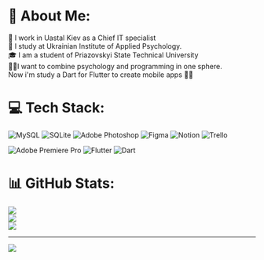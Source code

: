 # 💫 About Me:
🫡 I work in Uastal Kiev as a Chief IT specialist<br>🧠 I study at Ukrainian Institute of Applied Psychology.<br>🎓 I am a student of Priazovskyi State Technical University<br>🧠📲I want to combine psychology and programming in one sphere.<br>Now i'm study a Dart for Flutter to create mobile apps 📱😈


# 💻 Tech Stack:
![MySQL](https://img.shields.io/badge/mysql-%2300f.svg?style=for-the-badge&logo=mysql&logoColor=white) ![SQLite](https://img.shields.io/badge/sqlite-%2307405e.svg?style=for-the-badge&logo=sqlite&logoColor=white) ![Adobe Photoshop](https://img.shields.io/badge/adobephotoshop-%2331A8FF.svg?style=for-the-badge&logo=adobephotoshop&logoColor=white) 	![Figma](https://img.shields.io/badge/figma-%23F24E1E.svg?style=for-the-badge&logo=figma&logoColor=white) ![Notion](https://img.shields.io/badge/Notion-%23000000.svg?style=for-the-badge&logo=notion&logoColor=white) ![Trello](https://img.shields.io/badge/Trello-%23026AA7.svg?style=for-the-badge&logo=Trello&logoColor=white) 

![Adobe Premiere Pro](https://img.shields.io/badge/Adobe%20Premiere%20Pro-9999FF.svg?style=for-the-badge&logo=Adobe%20Premiere%20Pro&logoColor=white) ![Flutter](https://img.shields.io/badge/Flutter-%2302569B.svg?style=for-the-badge&logo=Flutter&logoColor=white) ![Dart](https://img.shields.io/badge/dart-%230175C2.svg?style=for-the-badge&logo=dart&logoColor=white)
# 📊 GitHub Stats:
![](https://github-readme-stats.vercel.app/api?username=kiordev&theme=blueberry&hide_border=false&include_all_commits=true&count_private=true)<br/>
![](https://github-readme-streak-stats.herokuapp.com/?user=kiordev&theme=blueberry&hide_border=false)<br/>
![](https://github-readme-stats.vercel.app/api/top-langs/?username=kiordev&theme=blueberry&hide_border=false&include_all_commits=true&count_private=true&layout=compact)

---
[![](https://visitcount.itsvg.in/api?id=kiordev&icon=0&color=0)](https://visitcount.itsvg.in)

<!-- Proudly created with GPRM ( https://gprm.itsvg.in ) -->
